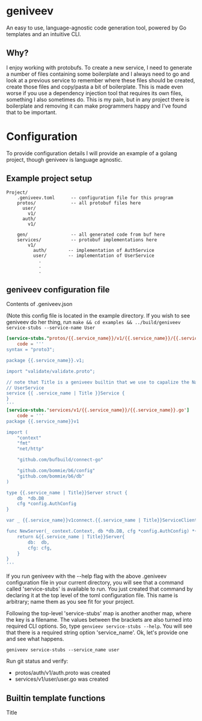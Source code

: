 # geniveev

An easy to use, language-agnostic code generation tool, powered by Go templates and an intuitive CLI.

## Why?

I enjoy working with protobufs. To create a new service, I need to generate a
number of files containing some boilerplate and I always need to go and look
at a previous service to remember where these files should be created, create those files
and copy/pasta a bit of boilerplate. This is made even worse if you use a dependency injection
tool that requires its own files, something I also sometimes do. This is my pain, but in any
project there is boilerplate and removing it can make programmers happy and I've found that to be
important.

# Configuration

To provide configuration details I will provide an example of a golang project, though geniveev is language agnostic.

## Example project setup

```
Project/
    .geniveev.toml      -- configuration file for this program
    protos/             -- all protobuf files here
      user/
        v1/
      auth/
        v1/

    gen/                -- all generated code from buf here
    services/           -- protobuf implementations here
        v1/
          auth/        -- implementation of AuthService
          user/        -- implementation of UserService
            .
            .
            .

```

## geniveev configuration file

Contents of .geniveev.json

(Note this config file is located in the example directory. If you wish to see geniveev do
her thing, run `make && cd examples && ../build/geniveev service-stubs --service-name User`

```toml
[service-stubs."protos/{{.service_name}}/v1/{{.service_name}}/{{.service_name}}.proto"]
    code = '''
syntax = "proto3";

package {{.service_name}}.v1;

import "validate/validate.proto";

// note that Title is a geniveev builtin that we use to capalize the Name of the service, i.e.,
// UserService
service {{ .service_name | Title }}Service {
}
'''
[service-stubs.'services/v1/{{.service_name}}/{{.service_name}}.go']
    code = '''
package {{.service_name}}v1

import (
	"context"
	"fmt"
	"net/http"

	"github.com/bufbuild/connect-go"

	"github.com/bommie/b6/config"
	"github.com/bommie/b6/db"
)

type {{.service_name | Title}}Server struct {
	db  *db.DB
	cfg *config.AuthConfig
}

var _ {{.service_name}}v1connect.{{.service_name | Title}}ServiceClient = (*{{.service_name | Title }}Server)(nil)

func NewServer(_ context.Context, db *db.DB, cfg *config.AuthConfig) *{{.service_name | Title }}Server {
    return &{{.service_name | Title}}Server{
		db:  db,
		cfg: cfg,
	}
}
'''
```

If you run geniveev with the --help flag with the above .geniveev configuration
file in your current directory, you will see that a command called 'service-stubs'
is available to run. You just created that command by declaring it at the top level
of the toml configuration file. This name is arbitrary; name them as you see fit for your
project.

Following the top-level 'service-stubs' map is another another map, where the
key is a filename. The values between the brackets are also turned into
required CLI options. So, type `genvieev service-stubs --help`. You will see that
there is a required string option 'service_name'. Ok, let's provide one and see what
happens.

`geniveev service-stubs --service_name user`

Run git status and verify:

- protos/auth/v1/auth.proto was created
- services/v1/user/user.go was created

## Builtin template functions

Title
